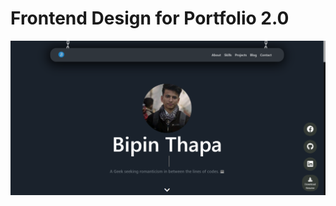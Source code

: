 
# Frontend Design for Portfolio 2.0


![demo](https://github.com/bipin0x01/portfolio2.0/blob/master/demo.png?raw=true)
